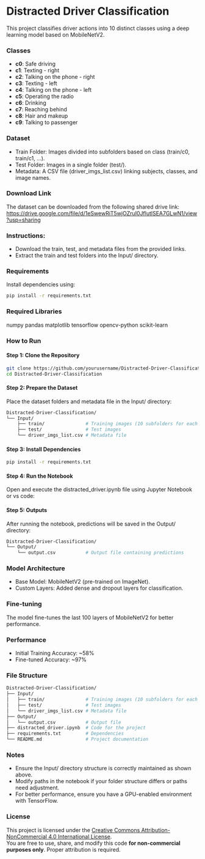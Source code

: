 # Distracted Driver Classification
This project classifies driver actions into 10 distinct classes using a deep learning model based on MobileNetV2.

### Classes
- **c0**: Safe driving  
- **c1**: Texting - right  
- **c2**: Talking on the phone - right  
- **c3**: Texting - left  
- **c4**: Talking on the phone - left  
- **c5**: Operating the radio  
- **c6**: Drinking  
- **c7**: Reaching behind  
- **c8**: Hair and makeup  
- **c9**: Talking to passenger

### Dataset
* Train Folder: Images divided into subfolders based on class (train/c0, train/c1, ...).
* Test Folder: Images in a single folder (test/).
* Metadata: A CSV file (driver_imgs_list.csv) linking subjects, classes, and image names.

### Download Link
The dataset can be downloaded from the following shared drive link:
https://drive.google.com/file/d/1eSwewRiT5wjOZruI0JflutlSEA7GLwN1/view?usp=sharing

### Instructions:

* Download the train, test, and metadata files from the provided links.
* Extract the train and test folders into the Input/ directory.

### Requirements
Install dependencies using:
```bash
pip install -r requirements.txt  
```
### Required Libraries
numpy
pandas
matplotlib
tensorflow
opencv-python
scikit-learn

### How to Run
#### Step 1: Clone the Repository
``` bash
git clone https://github.com/yourusername/Distracted-Driver-Classification.git  
cd Distracted-Driver-Classification  
```
#### Step 2: Prepare the Dataset
Place the dataset folders and metadata file in the Input/ directory:
```bash
Distracted-Driver-Classification/
└── Input/
    ├── train/               # Training images (10 subfolders for each class)
    ├── test/                # Test images
    └── driver_imgs_list.csv # Metadata file
```
#### Step 3: Install Dependencies
```bash
pip install -r requirements.txt  
```
#### Step 4: Run the Notebook
Open and execute the distracted_driver.ipynb file using Jupyter Notebook or vs code:

#### Step 5: Outputs
After running the notebook, predictions will be saved in the Output/ directory:
``` bash
Distracted-Driver-Classification/
└── Output/
    └── output.csv           # Output file containing predictions
```
### Model Architecture
* Base Model: MobileNetV2 (pre-trained on ImageNet).
* Custom Layers: Added dense and dropout layers for classification.

### Fine-tuning
The model fine-tunes the last 100 layers of MobileNetV2 for better performance.
### Performance
* Initial Training Accuracy: ~58%
* Fine-tuned Accuracy: ~97%

### File Structure
```bash
Distracted-Driver-Classification/
├── Input/
│   ├── train/               # Training images (10 subfolders for each class)
│   ├── test/                # Test images
│   └── driver_imgs_list.csv # Metadata file
├── Output/
│   └── output.csv           # Output file
├── distracted_driver.ipynb  # Code for the project
├── requirements.txt         # Dependencies
└── README.md                # Project documentation
```
### Notes
* Ensure the Input/ directory structure is correctly maintained as shown above.
* Modify paths in the notebook if your folder structure differs or paths need adjustment.
* For better performance, ensure you have a GPU-enabled environment with TensorFlow.

### License
This project is licensed under the [Creative Commons Attribution-NonCommercial 4.0 International License](https://creativecommons.org/licenses/by-nc/4.0/).  
You are free to use, share, and modify this code **for non-commercial purposes only**. Proper attribution is required.
